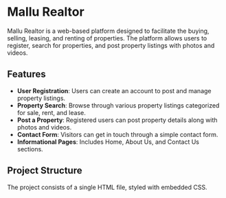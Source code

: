 # Mallu Realtor

Mallu Realtor is a web-based platform designed to facilitate the buying, selling, leasing, and renting of properties. The platform allows users to register, search for properties, and post property listings with photos and videos.

## Features

- **User Registration**: Users can create an account to post and manage property listings.
- **Property Search**: Browse through various property listings categorized for sale, rent, and lease.
- **Post a Property**: Registered users can post property details along with photos and videos.
- **Contact Form**: Visitors can get in touch through a simple contact form.
- **Informational Pages**: Includes Home, About Us, and Contact Us sections.

## Project Structure

The project consists of a single HTML file, styled with embedded CSS.


